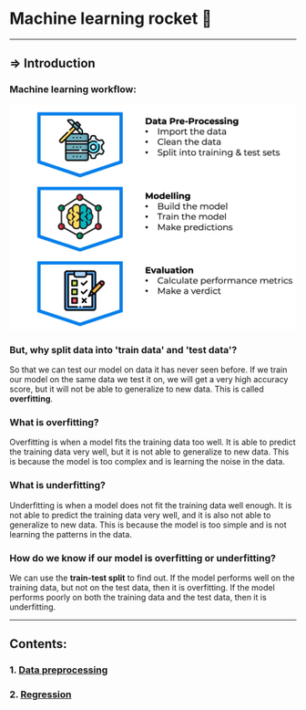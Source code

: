 # Machine learning rocket 🚀

---

## => Introduction

### Machine learning workflow:

![ML workflow](./images/00_intro/ml_process.png)

### But, why split data into 'train data' and 'test data'?

So that we can test our model on data it has never seen before. If we train our model on the same data we test it on, we will get a very high accuracy score, but it will not be able to generalize to new data. This is called **overfitting**.

### What is overfitting?

Overfitting is when a model fits the training data too well. It is able to predict the training data very well, but it is not able to generalize to new data. This is because the model is too complex and is learning the noise in the data.

### What is underfitting?

Underfitting is when a model does not fit the training data well enough. It is not able to predict the training data very well, and it is also not able to generalize to new data. This is because the model is too simple and is not learning the patterns in the data.

### How do we know if our model is overfitting or underfitting?

We can use the **train-test split** to find out. If the model performs well on the training data, but not on the test data, then it is overfitting. If the model performs poorly on both the training data and the test data, then it is underfitting.

---

## Contents:

### 1. [Data preprocessing](./01_data_preprocessing//)

### 2. [Regression](./02_regression/)
